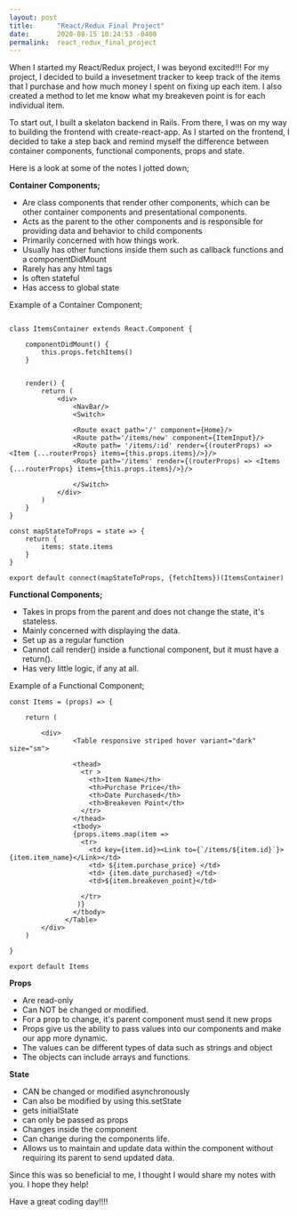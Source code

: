 ```yaml
---
layout: post
title:      "React/Redux Final Project"
date:       2020-08-15 10:24:53 -0400
permalink:  react_redux_final_project
---
```



When I started my React/Redux project, I was beyond excited!!!  For my project, I decided to build a invesetment tracker to keep track of the items that I purchase and how much money I spent on fixing up each item.  I also created a method to let me know what my breakeven point is for each individual item.  

To start out, I built a skelaton backend in Rails.  From there, I was on my way to building the frontend with create-react-app.  As I started on the frontend, I decided to take a step back and remind myself the difference between container components, functional components, props and state.   

Here is a look at some of the notes I jotted down;


**Container Components;**
* Are class components that render other components, which can be other container components and presentational components.
* Acts as the parent to the other components and is responsible for providing data and behavior to child components
* Primarily concerned with how things work.
* Usually has other functions inside them such as callback functions and a componentDidMount
* Rarely has any html tags
* Is often stateful
* Has access to global state


Example of a Container Component;
```

class ItemsContainer extends React.Component {

    componentDidMount() {
        this.props.fetchItems()
    }


    render() {
        return (
            <div>
                <NavBar/>
                <Switch>
             
                <Route exact path='/' component={Home}/>
                <Route path='/items/new' component={ItemInput}/>
                <Route path= '/items/:id' render={(routerProps) => <Item {...routerProps} items={this.props.items}/>}/>
                <Route path='/items' render={(routerProps) => <Items {...routerProps} items={this.props.items}/>}/>
                
                </Switch>
            </div>
        )
    }
}

const mapStateToProps = state => {
    return {
        items: state.items
    }
}

export default connect(mapStateToProps, {fetchItems})(ItemsContainer)

```


**Functional Components;**
* Takes in props from the parent and does not change the state, it's stateless.
* Mainly concerned with displaying the data.
* Set up as a regular function
* Cannot call render() inside a functional component, but it must have a return().
* Has very little logic, if any at all.

Example of a Functional Component;
```
const Items = (props) => {

    return (
     
        <div>           
                <Table responsive striped hover variant="dark" size="sm">
                
                <thead>
                  <tr >
                    <th>Item Name</th>
                    <th>Purchase Price</th>
                    <th>Date Purchased</th>
                    <th>Breakeven Point</th>
                  </tr>
                </thead>
                <tbody>
                {props.items.map(item => 
                  <tr>
                    <td key={item.id}><Link to={`/items/${item.id}`}>{item.item_name}</Link></td>
                    <td> ${item.purchase_price} </td>
                    <td> {item.date_purchased} </td>
                    <td>${item.breakeven_point}</td>
                   
                  </tr>
                 )}
                </tbody>
              </Table>
        </div>
    )

}

export default Items
```


**Props**
* Are read-only
* Can NOT be changed or modified.
* For a prop to change, it's parent component must send it new props
* Props give us the ability to pass values into our components and make our app more dynamic.
* The values can be different types of data such as strings and object
*  The objects can include arrays and functions.  


**State**
* CAN be changed or modified asynchronously
* Can also be modified by using this.setState
* gets initialState
* can only be passed as props
* Changes inside the component
* Can change during the components life.
* Allows us to maintain and update data within the component without requiring its parent to send updated data.



Since this was so beneficial to me, I thought I would share my notes with you. I hope they help!

Have a great coding day!!!!
